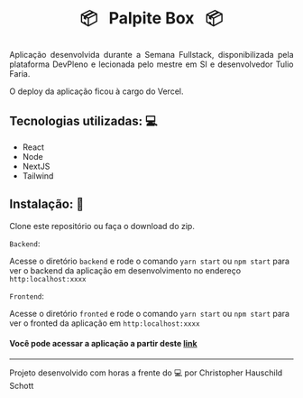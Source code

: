 # <p align="center"> 📦 &nbsp; Palpite Box &nbsp; 📦  </p>

<p align="justify">
  Aplicação desenvolvida durante a Semana Fullstack, disponibilizada pela plataforma DevPleno e lecionada pelo mestre em SI e desenvolvedor Tulio Faria.

  O deploy da aplicação ficou à cargo do Vercel.
</p>

## Tecnologias utilizadas: :computer:

<ul>
  <li>React</li>
  <li>Node</li>
  <li>NextJS</li>
  <li>Tailwind</li>
</ul>

## Instalação: :rocket:

Clone este repositório ou faça o download do zip.

`Backend`:

Acesse o diretório `backend` e rode o comando `yarn start` ou `npm start` para ver o backend da aplicação em desenvolvimento no endereço `http:localhost:xxxx`

`Frontend`:

Acesse o diretório `fronted` e rode o comando `yarn start` ou `npm start` para ver o fronted da aplicação em `http:localhost:xxxx`

#### Você pode acessar a aplicação a partir deste <a href="">link</a>

<hr>

Projeto desenvolvido com horas a frente do :computer: por Christopher Hauschild Schott
